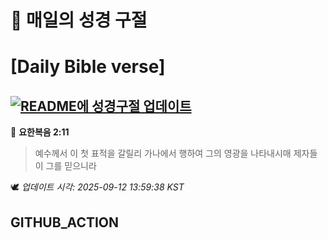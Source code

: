 # 🙏 매일의 성경 구절
# [Daily Bible verse]
## [![README에 성경구절 업데이트](https://github.com/DONGSUKA/first_test/actions/workflows/update-readme-bible.yml/badge.svg)](https://github.com/DONGSUKA/first_test/actions/workflows/update-readme-bible.yml)
<!-- START_BIBLE_VERSE -->
📖 **요한복음 2:11**
> 예수께서 이 첫 표적을 갈릴리 가나에서 행하여 그의 영광을 나타내시매 제자들이 그를 믿으니라

🕊️ _업데이트 시각: 2025-09-12 13:59:38 KST_
  <!-- END_BIBLE_VERSE -->
## GITHUB_ACTION
